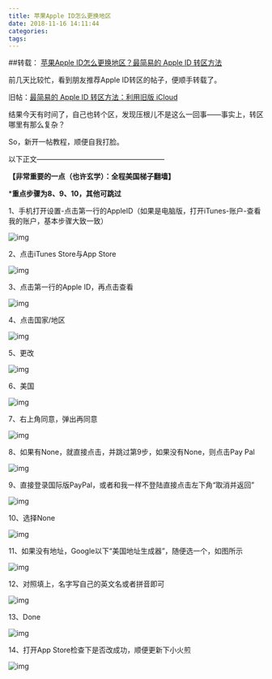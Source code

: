 ```yaml
---
title: 苹果Apple ID怎么更换地区
date: 2018-11-16 14:11:44
categories:
tags:
---
```


##转载： [苹果Apple ID怎么更换地区？最简易的 Apple ID 转区方法](https://www.aiweibk.com/7604.html)

前几天比较忙，看到朋友推荐Apple ID转区的帖子，便顺手转载了。

旧帖：[最简易的 Apple ID 转区方法：利用旧版 iCloud](https://www.aiweibk.com/wp-content/themes/begin/inc/go.php?url=http://www.52maicong.com/7528.html)

结果今天有时间了，自己也转个区，发现压根儿不是这么一回事——事实上，转区哪里有那么复杂？

So，新开一帖教程，顺便自我打脸。

以下正文——————————————————

**【非常重要的一点（也许玄学）：全程美国梯子翻墙】**

***重点步骤为8、9、10，其他可跳过**

1、手机打开设置-点击第一行的AppleID（如果是电脑版，打开iTunes-账户-查看我的账户，基本步骤大致一致）

![img](https://p1.pstatp.com/large/5b3f0001e57993eafd3c)

2、点击iTunes Store与App Store

![img](https://p3.pstatp.com/large/594c000203fbc14b65f6)

3、点击第一行的Apple ID，再点击查看

![img](https://p3.pstatp.com/large/5b3f0001e57a0d1a34c1)

4、点击国家/地区

![img](https://p1.pstatp.com/large/594c000202412d9db4fa)

5、更改

![img](https://p1.pstatp.com/large/594a00054ce26e22dc29)

6、美国

![img](https://p1.pstatp.com/large/594b000216a84b874006)

7、右上角同意，弹出再同意

![img](https://p3.pstatp.com/large/59450005b9de660b6eb0)

8、如果有None，就直接点击，并跳过第9步，如果没有None，则点击Pay Pal

![img](https://p3.pstatp.com/large/594a00054aebe6c4d816)

9、直接登录国际版PayPal，或者和我一样不登陆直接点击左下角“取消并返回”

![img](https://p3.pstatp.com/large/5b410001804aac6093ef)

10、选择None

![img](https://p9.pstatp.com/large/59450005b9dff4a58353)

11、如果没有地址，Google以下“美国地址生成器”，随便选一个，如图所示

![img](https://p3.pstatp.com/large/594b000216a9bf4bc0e0)

12、对照填上，名字写自己的英文名或者拼音即可

![img](https://p1.pstatp.com/large/594b000216b0da227e02)

13、Done

![img](https://p3.pstatp.com/large/5b4100017e43651526fc)

14、打开App Store检查下是否改成功，顺便更新下小火煎

![img](https://p3.pstatp.com/large/5b3f0001e588a9e1707b)